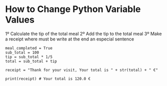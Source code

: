 # How to Change Python Variable Values

1º Calculate the tip of the total meal
2º Add the tip to the total meal
3º Make a receipt where must be write at the end an especial sentence


    meal_completed = True
    sub_total = 100
    tip = sub_total * 1/5
    total = sub_total + tip

    receipt = "Thank for your visit, Your total is " + str(total) + " €" 

    print(receipt) # Your total is 120.0 €
